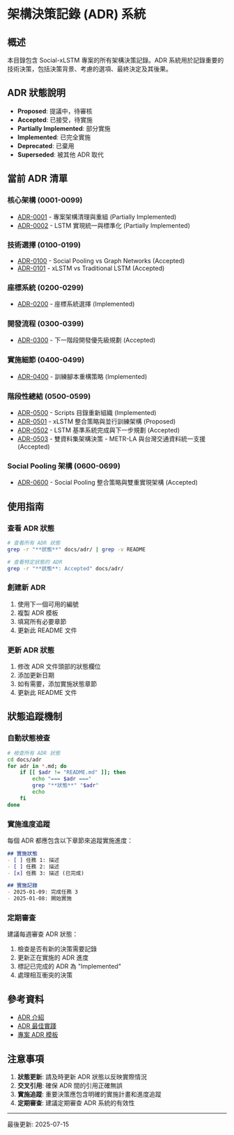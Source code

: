 # 架構決策記錄 (ADR) 系統

## 概述

本目錄包含 Social-xLSTM 專案的所有架構決策記錄。ADR 系統用於記錄重要的技術決策，包括決策背景、考慮的選項、最終決定及其後果。

## ADR 狀態說明

- **Proposed**: 提議中，待審核
- **Accepted**: 已接受，待實施
- **Partially Implemented**: 部分實施
- **Implemented**: 已完全實施
- **Deprecated**: 已棄用
- **Superseded**: 被其他 ADR 取代

## 當前 ADR 清單

### 核心架構 (0001-0099)
- [ADR-0001](0001-project-architecture-cleanup.md) - 專案架構清理與重組 (Partially Implemented)
- [ADR-0002](0002-lstm-implementation-unification.md) - LSTM 實現統一與標準化 (Partially Implemented)

### 技術選擇 (0100-0199)
- [ADR-0100](0100-social-pooling-vs-graph-networks.md) - Social Pooling vs Graph Networks (Accepted)
- [ADR-0101](0101-xlstm-vs-traditional-lstm.md) - xLSTM vs Traditional LSTM (Accepted)

### 座標系統 (0200-0299)
- [ADR-0200](0200-coordinate-system-selection.md) - 座標系統選擇 (Implemented)

### 開發流程 (0300-0399)
- [ADR-0300](0300-next-development-priorities.md) - 下一階段開發優先級規劃 (Accepted)

### 實施細節 (0400-0499)
- [ADR-0400](0400-training-script-refactoring.md) - 訓練腳本重構策略 (Implemented)

### 階段性總結 (0500-0599)
- [ADR-0500](0500-scripts-directory-reorganization.md) - Scripts 目錄重新組織 (Implemented)
- [ADR-0501](0501-xlstm-integration-strategy.md) - xLSTM 整合策略與並行訓練架構 (Proposed)
- [ADR-0502](0502-lstm-baseline-completion-next-steps.md) - LSTM 基準系統完成與下一步規劃 (Accepted)
- [ADR-0503](0503-dual-dataset-architecture-decision.md) - 雙資料集架構決策 - METR-LA 與台灣交通資料統一支援 (Accepted)

### Social Pooling 架構 (0600-0699)
- [ADR-0600](0600-social-pooling-integration-strategy.md) - Social Pooling 整合策略與雙重實現架構 (Accepted)

## 使用指南

### 查看 ADR 狀態
```bash
# 查看所有 ADR 狀態
grep -r "**狀態**" docs/adr/ | grep -v README

# 查看特定狀態的 ADR
grep -r "**狀態**: Accepted" docs/adr/
```

### 創建新 ADR
1. 使用下一個可用的編號
2. 複製 ADR 模板
3. 填寫所有必要章節
4. 更新此 README 文件

### 更新 ADR 狀態
1. 修改 ADR 文件頭部的狀態欄位
2. 添加更新日期
3. 如有需要，添加實施狀態章節
4. 更新此 README 文件

## 狀態追蹤機制

### 自動狀態檢查
```bash
# 檢查所有 ADR 狀態
cd docs/adr
for adr in *.md; do
    if [[ $adr != "README.md" ]]; then
        echo "=== $adr ==="
        grep "**狀態**" "$adr"
        echo
    fi
done
```

### 實施進度追蹤
每個 ADR 都應包含以下章節來追蹤實施進度：

```markdown
## 實施狀態
- [ ] 任務 1: 描述
- [ ] 任務 2: 描述
- [x] 任務 3: 描述 (已完成)

## 實施記錄
- 2025-01-09: 完成任務 3
- 2025-01-08: 開始實施
```

### 定期審查
建議每週審查 ADR 狀態：
1. 檢查是否有新的決策需要記錄
2. 更新正在實施的 ADR 進度
3. 標記已完成的 ADR 為 "Implemented"
4. 處理相互衝突的決策

## 參考資料

- [ADR 介紹](https://github.com/joelparkerhenderson/architecture-decision-record)
- [ADR 最佳實踐](https://docs.aws.amazon.com/prescriptive-guidance/latest/architectural-decision-records/)
- [專案 ADR 模板](../template/adr-template.md)

## 注意事項

1. **狀態更新**: 請及時更新 ADR 狀態以反映實際情況
2. **交叉引用**: 確保 ADR 間的引用正確無誤
3. **實施追蹤**: 重要決策應包含明確的實施計畫和進度追蹤
4. **定期審查**: 建議定期審查 ADR 系統的有效性

---

最後更新: 2025-07-15